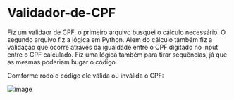 # Validador-de-CPF

Fiz um validaor de CPF, o primeiro arquivo busquei o cálculo necessário.
O segundo arquivo fiz a lógica em Python.
Alem do cálculo também fiz a validação que ocorre através da igualdade entre o CPF digitado no input entre o CPF calculado.
Fiz uma lógica também para tirar sequências, já que as mesmas poderiam bugar o código.

Comforme rodo o código ele válida ou inválida o CPF:

![image](https://user-images.githubusercontent.com/104043012/178616289-59b3c92b-7fe8-483e-8e67-364bbfc767e5.png)
